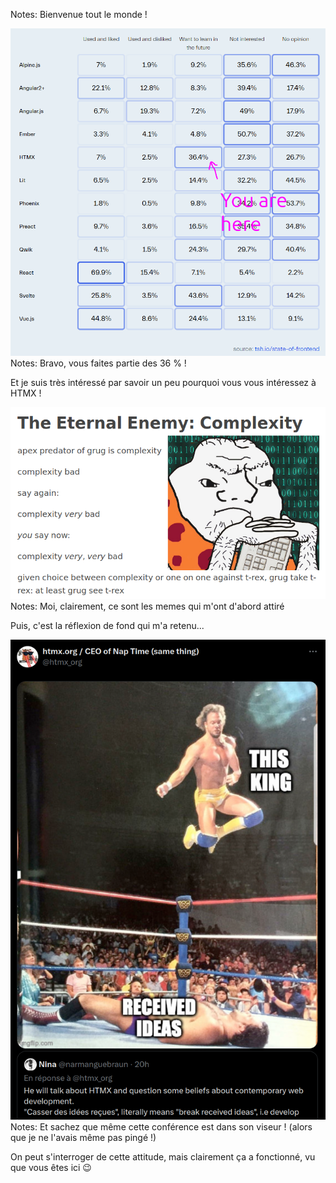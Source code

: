 <!-- .slide: data-background-image="assets/title-card-bdx.png" -->
Notes: Bienvenue tout le monde !


<img class="r-stretch" src="assets/you-are-here.png" alt="You are here">
Notes: Bravo, vous faites partie des 36 % !

Et je suis très intéressé par savoir un peu pourquoi vous vous intéressez à HTMX !


<img class="r-stretch" src="assets/complexity-bad.png" alt="Complexity BAD !">
Notes: Moi, clairement, ce sont les memes qui m'ont d'abord attiré

Puis, c'est la réflexion de fond qui m'a retenu...


<img class="r-stretch" src="assets/he-is-always-memeing.png" alt="Carson Gross is always memeing. Always">
Notes: Et sachez que même cette conférence est dans son viseur !
(alors que je ne l'avais même pas pingé !)

On peut s'interroger de cette attitude, mais clairement ça a fonctionné, vu que vous êtes ici 😉
